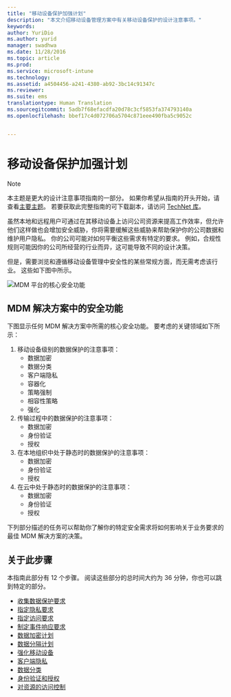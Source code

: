```yaml
---
title: "移动设备保护加强计划"
description: "本文介绍移动设备管理方案中有关移动设备保护的设计注意事项。"
keywords: 
author: YuriDio
ms.author: yurid
manager: swadhwa
ms.date: 11/28/2016
ms.topic: article
ms.prod: 
ms.service: microsoft-intune
ms.technology: 
ms.assetid: a4504456-a241-4380-ab92-3bc14c91347c
ms.reviewer: 
ms.suite: ems
translationtype: Human Translation
ms.sourcegitcommit: 5adb7f68efacdfa20d78c3cf5853fa374793140a
ms.openlocfilehash: bbef17c4d072706a5704c871eee490fba5c9052c


---
```


# <a name="plan-for-enhancing-mobile-devices-protection"></a>移动设备保护加强计划

>[!NOTE]
>本主题是更大的设计注意事项指南的一部分。 如果你希望从指南的开头开始，请查看[主要主题](mdm-design-considerations-guide.md)。 若要获取此完整指南的可下载副本，请访问 [TechNet 库](https://gallery.technet.microsoft.com/Mobile-Device-Management-7d401582)。

虽然本地和远程用户可通过在其移动设备上访问公司资源来提高工作效率，但允许他们这样做也会增加安全威胁，你将需要缓解这些威胁来帮助保护你的公司数据和维护用户隐私。 你的公司可能对如何平衡这些需求有特定的要求。 例如，合规性规则可能因你的公司所经营的行业而异，这可能导致不同的设计决策。

但是，需要浏览和遵循移动设备管理中安全性的某些常规方面，而无需考虑该行业。 这些如下图中所示。

![MDM 平台的核心安全功能](./media/MDM_Figure_08.png)

## <a name="security-capabilities-in-a-mdm-solution"></a>MDM 解决方案中的安全功能

下图显示任何 MDM 解决方案中所需的核心安全功能。 要考虑的关键领域如下所示：

1. 移动设备级别的数据保护的注意事项：
    - 数据加密
    - 数据分类
    - 客户端隐私
    - 容器化
    - 策略强制
    - 相容性策略
    - 强化
2. 传输过程中的数据保护的注意事项：
    - 数据加密
    - 身份验证
    - 授权
3. 在本地组织中处于静态时的数据保护的注意事项：
    - 数据加密
    - 身份验证
    - 授权
4. 在云中处于静态时的数据保护的注意事项：
    - 数据加密
    - 身份验证
    - 授权

下列部分描述的任务可以帮助你了解你的特定安全需求将如何影响关于业务要求的最佳 MDM 解决方案的决策。

## <a name="about-this-step"></a>关于此步骤

本指南此部分有 12 个步骤。 阅读这些部分的总时间大约为 36 分钟，你也可以跳到特定的部分。

- [收集数据保护要求](mdm-gather-data-protection-requirements.md)
- [指定隐私要求](mdm-specify-privacy-requirements.md)
- [指定访问要求](mdm-specify-your-access-requirements.md)
- [制定事件响应要求](mdm-develop-incident-response-requirements.md)
- [数据加密计划](mdm-data-encryption.md)
- [数据分隔计划](mdm-data-segregation.md)
- [强化移动设备](mdm-hardening-mobile-devices.md)
- [客户端隐私](mdm-client-privacy.md)
- [数据分类](mdm-data-classification.md)
- [身份验证和授权](mdm-authentication-authorization.md)
- [对资源的访问控制](mdm-access-control-resources.md)



<!--HONumber=Nov16_HO4-->


